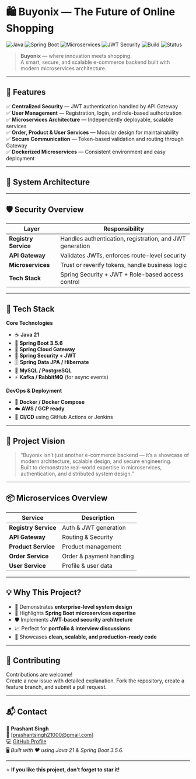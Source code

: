 # 🛍️ Buyonix — The Future of Online Shopping

![Java](https://img.shields.io/badge/Java-21-red?logo=openjdk)
![Spring Boot](https://img.shields.io/badge/Spring%20Boot-3.5.6-brightgreen?logo=springboot)
![Microservices](https://img.shields.io/badge/Architecture-Microservices-blue)
![JWT Security](https://img.shields.io/badge/Security-JWT%20Auth-yellow)
![Build](https://img.shields.io/badge/Build-Maven%20%7C%20Docker-informational)
![Status](https://img.shields.io/badge/Status-In%20Development-orange)

> **Buyonix** — where innovation meets shopping.  
> A smart, secure, and scalable e-commerce backend built with modern microservices architecture.

---

## 🚀 Features

✅ **Centralized Security** — JWT authentication handled by API Gateway  
✅ **User Management** — Registration, login, and role-based authorization  
✅ **Microservices Architecture** — Independently deployable, scalable services  
✅ **Order, Product & User Services** — Modular design for maintainability  
✅ **Secure Communication** — Token-based validation and routing through Gateway  
✅ **Dockerized Microservices** — Consistent environment and easy deployment  

---

## 🧱 System Architecture


---

## 🛡️ Security Overview

| Layer | Responsibility |
|-------|----------------|
| **Registry Service** | Handles authentication, registration, and JWT generation |
| **API Gateway** | Validates JWTs, enforces route-level security |
| **Microservices** | Trust or reverify tokens, handle business logic |
| **Tech Stack** | Spring Security + JWT + Role-based access control |

---

## 🧰 Tech Stack

**Core Technologies**
- ☕ **Java 21**
- 🌱 **Spring Boot 3.5.6**
- 🧩 **Spring Cloud Gateway**
- 🔐 **Spring Security + JWT**
- 🗄️ **Spring Data JPA / Hibernate**
- 🧠 **MySQL / PostgreSQL**
- ⚡ **Kafka / RabbitMQ** (for async events)

**DevOps & Deployment**
- 🐳 **Docker / Docker Compose**
- ☁️ **AWS / GCP ready**
- 🔄 **CI/CD** using GitHub Actions or Jenkins

---

## 🌟 Project Vision

> “Buyonix isn’t just another e-commerce backend — it’s a showcase of modern architecture, scalable design, and secure engineering.  
> Built to demonstrate real-world expertise in microservices, authentication, and distributed system design.”

---

## 📦 Microservices Overview

| Service | Description 
|----------|--------------
| **Registry Service** | Auth & JWT generation
| **API Gateway** | Routing & Security 
| **Product Service** | Product management 
| **Order Service** | Order & payment handling 
| **User Service** | Profile & user data 

---

## 💡 Why This Project?

- 🎯 Demonstrates **enterprise-level system design**
- 🧠 Highlights **Spring Boot microservices expertise**
- 🛡️ Implements **JWT-based security architecture**
- 📈 Perfect for **portfolio & interview discussions**
- 💼 Showcases **clean, scalable, and production-ready code**

---

## 🤝 Contributing

Contributions are welcome!  
Create a new issue with detailed explanation.
Fork the repository, create a feature branch, and submit a pull request.

---

## 📬 Contact

👤 **Prashant Singh**  
📧 [prashantsingh21000@gmail.com]  
💻 [GitHub Profile](https://github.com/Prashant-ks-13)  
🖥️ *Built with ❤️ using Java 21 & Spring Boot 3.5.6.*

---

⭐ **If you like this project, don’t forget to star it!**
